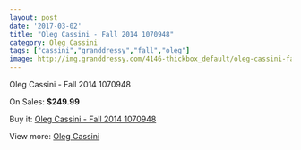 ```yaml
---
layout: post
date: '2017-03-02'
title: "Oleg Cassini - Fall 2014 1070948"
category: Oleg Cassini
tags: ["cassini","granddressy","fall","oleg"]
image: http://img.granddressy.com/4146-thickbox_default/oleg-cassini-fall-2014-1070948.jpg
---
```

Oleg Cassini - Fall 2014 1070948

On Sales: **$249.99**
<a href="https://www.granddressy.com/en/oleg-cassini/3499-oleg-cassini-fall-2014-1070948.html"><amp-img layout="responsive" width="600" height="600" src="//img.granddressy.com/4146-thickbox_default/oleg-cassini-fall-2014-1070948.jpg" alt="Oleg Cassini - Fall 2014 1070948 0" /></a>

Buy it: [Oleg Cassini - Fall 2014 1070948](https://www.granddressy.com/en/oleg-cassini/3499-oleg-cassini-fall-2014-1070948.html "Oleg Cassini - Fall 2014 1070948")

View more: [Oleg Cassini](https://www.granddressy.com/en/184-oleg-cassini "Oleg Cassini")